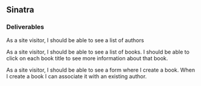## Sinatra

### Deliverables

As a site visitor, I should be able to see a list of authors

As a site visitor, I should be able to see a list of books. I should be able to click on each book title to see more information about that book.

As a site visitor, I should be able to see a form where I create a book. When I create a book I can associate it with an existing author.
